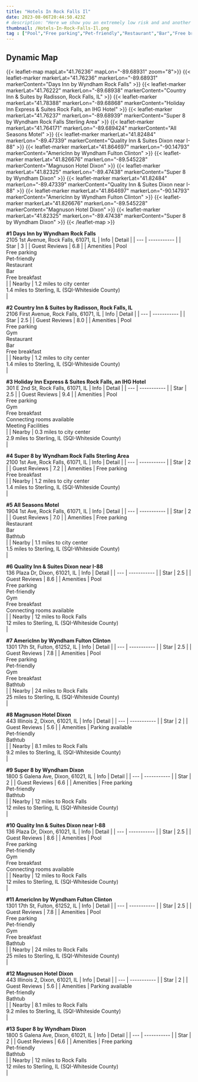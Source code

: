 ```yaml
---
title: "Hotels In Rock Falls Il"
date: 2023-08-06T20:44:50.423Z
# description: "Here we show you an extremely low risk and and another medium risk approach to earn passive income "
thumbnail: /Hotels-In-Rock-Falls-Il.png
tag : ["Pool","Free parking","Pet-friendly","Restaurant","Bar","Free breakfast","Gym","Connecting rooms available","Meeting Facilities","Bathtub","Parking available"]
---
```


## Dynamic Map
{{< leaflet-map  mapLat="41.76236" mapLon="-89.68931" zoom="8">}}
    {{< leaflet-marker markerLat="41.76236" markerLon="-89.68931" markerContent="Days Inn by Wyndham Rock Falls" >}}
    {{< leaflet-marker markerLat="41.76222" markerLon="-89.68938" markerContent="Country Inn & Suites by Radisson, Rock Falls, IL" >}}
    {{< leaflet-marker markerLat="41.78388" markerLon="-89.68868" markerContent="Holiday Inn Express & Suites Rock Falls, an IHG Hotel" >}}
    {{< leaflet-marker markerLat="41.76237" markerLon="-89.68939" markerContent="Super 8 by Wyndham Rock Falls Sterling Area" >}}
    {{< leaflet-marker markerLat="41.764171" markerLon="-89.689424" markerContent="All Seasons Motel" >}}
    {{< leaflet-marker markerLat="41.82484" markerLon="-89.47339" markerContent="Quality Inn & Suites Dixon near I-88" >}}
    {{< leaflet-marker markerLat="41.864697" markerLon="-90.14793" markerContent="AmericInn by Wyndham Fulton Clinton" >}}
    {{< leaflet-marker markerLat="41.826676" markerLon="-89.545228" markerContent="Magnuson Hotel Dixon" >}}
    {{< leaflet-marker markerLat="41.82325" markerLon="-89.47438" markerContent="Super 8 by Wyndham Dixon" >}}
    {{< leaflet-marker markerLat="41.82484" markerLon="-89.47339" markerContent="Quality Inn & Suites Dixon near I-88" >}}
    {{< leaflet-marker markerLat="41.864697" markerLon="-90.14793" markerContent="AmericInn by Wyndham Fulton Clinton" >}}
    {{< leaflet-marker markerLat="41.826676" markerLon="-89.545228" markerContent="Magnuson Hotel Dixon" >}}
    {{< leaflet-marker markerLat="41.82325" markerLon="-89.47438" markerContent="Super 8 by Wyndham Dixon" >}}
{{< /leaflet-map >}}


**#1 Days Inn by Wyndham Rock Falls**<br>2105 1st Avenue, Rock Falls, 61071, IL
| Info | Detail |
| --- | ----------- |
| Star | 3 |
| Guest Reviews | 6.8 |
| Amenities | Pool<br>Free parking<br>Pet-friendly<br>Restaurant<br>Bar<br>Free breakfast<br> |
| Nearby | 1.2 miles to city center<br>1.4 miles to Sterling, IL (SQI-Whiteside County)<br> |

**#2 Country Inn & Suites by Radisson, Rock Falls, IL**<br>2106 First Avenue, Rock Falls, 61071, IL
| Info | Detail |
| --- | ----------- |
| Star | 2.5 |
| Guest Reviews | 8.0 |
| Amenities | Pool<br>Free parking<br>Gym<br>Restaurant<br>Bar<br>Free breakfast<br> |
| Nearby | 1.2 miles to city center<br>1.4 miles to Sterling, IL (SQI-Whiteside County)<br> |

**#3 Holiday Inn Express & Suites Rock Falls, an IHG Hotel**<br>301 E 2nd St, Rock Falls, 61071, IL
| Info | Detail |
| --- | ----------- |
| Star | 2.5 |
| Guest Reviews | 9.4 |
| Amenities | Pool<br>Free parking<br>Gym<br>Free breakfast<br>Connecting rooms available<br>Meeting Facilities<br> |
| Nearby | 0.3 miles to city center<br>2.9 miles to Sterling, IL (SQI-Whiteside County)<br> |

**#4 Super 8 by Wyndham Rock Falls Sterling Area**<br>2100 1st Ave, Rock Falls, 61071, IL
| Info | Detail |
| --- | ----------- |
| Star | 2 |
| Guest Reviews | 7.2 |
| Amenities | Free parking<br>Free breakfast<br> |
| Nearby | 1.2 miles to city center<br>1.4 miles to Sterling, IL (SQI-Whiteside County)<br> |

**#5 All Seasons Motel**<br>1904 1st Ave, Rock Falls, 61071, IL
| Info | Detail |
| --- | ----------- |
| Star | 2 |
| Guest Reviews | 7.0 |
| Amenities | Free parking<br>Restaurant<br>Bar<br>Bathtub<br> |
| Nearby | 1.1 miles to city center<br>1.5 miles to Sterling, IL (SQI-Whiteside County)<br> |

**#6 Quality Inn & Suites Dixon near I-88**<br>136 Plaza Dr, Dixon, 61021, IL
| Info | Detail |
| --- | ----------- |
| Star | 2.5 |
| Guest Reviews | 8.6 |
| Amenities | Pool<br>Free parking<br>Pet-friendly<br>Gym<br>Free breakfast<br>Connecting rooms available<br> |
| Nearby | 12 miles to Rock Falls<br>12 miles to Sterling, IL (SQI-Whiteside County)<br> |

**#7 AmericInn by Wyndham Fulton Clinton**<br>1301 17th St, Fulton, 61252, IL
| Info | Detail |
| --- | ----------- |
| Star | 2.5 |
| Guest Reviews | 7.8 |
| Amenities | Pool<br>Free parking<br>Pet-friendly<br>Gym<br>Free breakfast<br>Bathtub<br> |
| Nearby | 24 miles to Rock Falls<br>25 miles to Sterling, IL (SQI-Whiteside County)<br> |

**#8 Magnuson Hotel Dixon**<br>443 Illinois 2, Dixon, 61021, IL
| Info | Detail |
| --- | ----------- |
| Star | 2 |
| Guest Reviews | 5.6 |
| Amenities | Parking available<br>Pet-friendly<br>Bathtub<br> |
| Nearby | 8.1 miles to Rock Falls<br>9.2 miles to Sterling, IL (SQI-Whiteside County)<br> |

**#9 Super 8 by Wyndham Dixon**<br>1800 S Galena Ave, Dixon, 61021, IL
| Info | Detail |
| --- | ----------- |
| Star | 2 |
| Guest Reviews | 6.6 |
| Amenities | Free parking<br>Pet-friendly<br>Bathtub<br> |
| Nearby | 12 miles to Rock Falls<br>12 miles to Sterling, IL (SQI-Whiteside County)<br> |

**#10 Quality Inn & Suites Dixon near I-88**<br>136 Plaza Dr, Dixon, 61021, IL
| Info | Detail |
| --- | ----------- |
| Star | 2.5 |
| Guest Reviews | 8.6 |
| Amenities | Pool<br>Free parking<br>Pet-friendly<br>Gym<br>Free breakfast<br>Connecting rooms available<br> |
| Nearby | 12 miles to Rock Falls<br>12 miles to Sterling, IL (SQI-Whiteside County)<br> |

**#11 AmericInn by Wyndham Fulton Clinton**<br>1301 17th St, Fulton, 61252, IL
| Info | Detail |
| --- | ----------- |
| Star | 2.5 |
| Guest Reviews | 7.8 |
| Amenities | Pool<br>Free parking<br>Pet-friendly<br>Gym<br>Free breakfast<br>Bathtub<br> |
| Nearby | 24 miles to Rock Falls<br>25 miles to Sterling, IL (SQI-Whiteside County)<br> |

**#12 Magnuson Hotel Dixon**<br>443 Illinois 2, Dixon, 61021, IL
| Info | Detail |
| --- | ----------- |
| Star | 2 |
| Guest Reviews | 5.6 |
| Amenities | Parking available<br>Pet-friendly<br>Bathtub<br> |
| Nearby | 8.1 miles to Rock Falls<br>9.2 miles to Sterling, IL (SQI-Whiteside County)<br> |

**#13 Super 8 by Wyndham Dixon**<br>1800 S Galena Ave, Dixon, 61021, IL
| Info | Detail |
| --- | ----------- |
| Star | 2 |
| Guest Reviews | 6.6 |
| Amenities | Free parking<br>Pet-friendly<br>Bathtub<br> |
| Nearby | 12 miles to Rock Falls<br>12 miles to Sterling, IL (SQI-Whiteside County)<br> |

